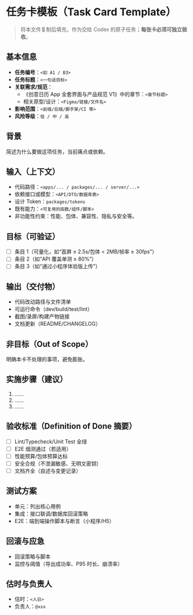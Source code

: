 # 任务卡模板（Task Card Template）

> 将本文件复制后填充，作为交给 Codex 的原子任务；**每张卡必须可独立验收**。

## 基本信息
- **任务编号**：`<如 A1 / B3>`
- **任务标题**：`<一句话目标>`
- **关联需求/规范**：
  - 《创意日历 App 全套界面与产品规范 V1》中的章节：`<章节标题>`
  - 相关原型/设计：`<Figma/链接/文件名>`
- **影响范围**：`<前端/后端/脚手架/CI 等>`
- **风险等级**：`低 / 中 / 高`

## 背景
简述为什么要做这项任务，当前痛点或依赖。

## 输入（上下文）
- 代码路径：`<apps/... / packages/... / server/...>`
- 依赖接口或模型：`<API/DTO/数据库表>`
- 设计 Token：`packages/tokens`
- 既有能力：`<可复用的函数/组件/脚本>`
- 非功能性约束：性能、包体、兼容性、隐私与安全等。

## 目标（可验证）
- [ ] 条目 1（可量化，如“首屏 ≤ 2.5s/包体 < 2MB/帧率 ≥ 30fps”）
- [ ] 条目 2（如“API 覆盖单测 ≥ 80%”）
- [ ] 条目 3（如“通过小程序体验版上传”）

## 输出（交付物）
- 代码改动路径与文件清单
- 可运行命令（dev/build/test/lint）
- 截图/录屏/构建产物链接
- 文档更新（README/CHANGELOG）

## 非目标（Out of Scope）
明确本卡不处理的事项，避免膨胀。

## 实施步骤（建议）
1. ……
2. ……
3. ……

## 验收标准（Definition of Done 摘要）
- [ ] Lint/Typecheck/Unit Test 全绿
- [ ] E2E 烟测通过（若适用）
- [ ] 性能预算/包体预算达标
- [ ] 安全合规（不泄漏敏感、无明文密钥）
- [ ] 文档齐全（自述与变更记录）

## 测试方案
- 单元：列出核心用例
- 集成：接口联调/数据库回滚策略
- E2E：端到端操作脚本与断言（小程序/H5）

## 回滚与应急
- 回滚策略与脚本
- 监控与阈值（导出成功率、P95 时长、崩溃率）

## 估时与负责人
- 估时：`<人日>`
- 负责人：`@xxx`

